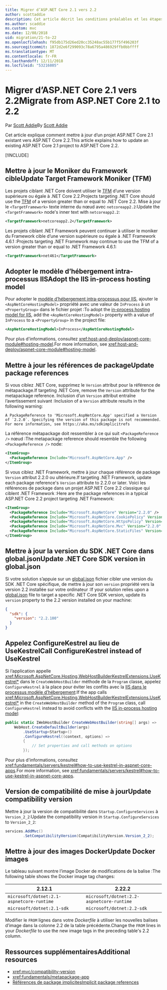 ```yaml
---
title: Migrer d’ASP.NET Core 2.1 vers 2.2
author: scottaddie
description: Cet article décrit les conditions préalables et les étapes courantes pour la migration d’un projet ASP.NET Core 2.1 vers ASP.NET Core 2.2.
ms.author: scaddie
ms.custom: mvc
ms.date: 12/08/2018
uid: migration/21-to-22
ms.openlocfilehash: f95db175d26ed20cc35248ac55b177f5f496203f
ms.sourcegitcommit: 1872d2e6f299093c78a6795a486929ffb0bbffff
ms.translationtype: MT
ms.contentlocale: fr-FR
ms.lasthandoff: 12/11/2018
ms.locfileid: "53216805"
---
```

# <a name="migrate-from-aspnet-core-21-to-22"></a><span data-ttu-id="188bc-103">Migrer d’ASP.NET Core 2.1 vers 2.2</span><span class="sxs-lookup"><span data-stu-id="188bc-103">Migrate from ASP.NET Core 2.1 to 2.2</span></span>

<span data-ttu-id="188bc-104">Par [Scott Addie](https://github.com/scottaddie)</span><span class="sxs-lookup"><span data-stu-id="188bc-104">By [Scott Addie](https://github.com/scottaddie)</span></span>

<span data-ttu-id="188bc-105">Cet article explique comment mettre à jour d’un projet ASP.NET Core 2.1 existant vers ASP.NET Core 2.2.</span><span class="sxs-lookup"><span data-stu-id="188bc-105">This article explains how to update an existing ASP.NET Core 2.1 project to ASP.NET Core 2.2.</span></span>

[!INCLUDE[](~/includes/net-core-prereqs-all-2.2.md)]

## <a name="update-target-framework-moniker-tfm"></a><span data-ttu-id="188bc-106">Mettre à jour le Moniker du Framework cible</span><span class="sxs-lookup"><span data-stu-id="188bc-106">Update Target Framework Moniker (TFM)</span></span>

<span data-ttu-id="188bc-107">Les projets ciblant .NET Core doivent utiliser le [TFM](/dotnet/standard/frameworks#referring-to-frameworks) d’une version supérieure ou égale à .NET Core 2.2.</span><span class="sxs-lookup"><span data-stu-id="188bc-107">Projects targeting .NET Core should use the [TFM](/dotnet/standard/frameworks#referring-to-frameworks) of a version greater than or equal to .NET Core 2.2.</span></span> <span data-ttu-id="188bc-108">Mise à jour le `<TargetFramework>` texte interne du nœud avec `netcoreapp2.2`:</span><span class="sxs-lookup"><span data-stu-id="188bc-108">Update the `<TargetFramework>` node's inner text with `netcoreapp2.2`:</span></span>

```xml
<TargetFramework>netcoreapp2.2</TargetFramework>
```

<span data-ttu-id="188bc-109">Les projets ciblant .NET Framework peuvent continuer à utiliser le moniker du Framework cible d’une version supérieure ou égale à .NET Framework 4.6.1 :</span><span class="sxs-lookup"><span data-stu-id="188bc-109">Projects targeting .NET Framework may continue to use the TFM of a version greater than or equal to .NET Framework 4.6.1:</span></span>

```xml
<TargetFramework>net461</TargetFramework>
```

## <a name="adopt-the-iis-in-process-hosting-model"></a><span data-ttu-id="188bc-110">Adopter le modèle d’hébergement intra-processus IIS</span><span class="sxs-lookup"><span data-stu-id="188bc-110">Adopt the IIS in-process hosting model</span></span>

<span data-ttu-id="188bc-111">Pour adopter le [modèle d’hébergement intra-processus pour IIS](xref:fundamentals/servers/aspnet-core-module#in-process-hosting-model), ajouter le `<AspNetCoreHostingModel>` propriété avec une valeur de `InProcess` à un `<PropertyGroup>` dans le fichier projet :</span><span class="sxs-lookup"><span data-stu-id="188bc-111">To adopt the [in-process hosting model for IIS](xref:fundamentals/servers/aspnet-core-module#in-process-hosting-model), add the `<AspNetCoreHostingModel>` property with a value of `InProcess` to a `<PropertyGroup>` in the project file:</span></span>

```xml
<AspNetCoreHostingModel>InProcess</AspNetCoreHostingModel>
```

<span data-ttu-id="188bc-112">Pour plus d'informations, consultez <xref:host-and-deploy/aspnet-core-module#hosting-model>.</span><span class="sxs-lookup"><span data-stu-id="188bc-112">For more information, see <xref:host-and-deploy/aspnet-core-module#hosting-model>.</span></span>

## <a name="update-package-references"></a><span data-ttu-id="188bc-113">Mettre à jour les références de package</span><span class="sxs-lookup"><span data-stu-id="188bc-113">Update package references</span></span>

<span data-ttu-id="188bc-114">Si vous ciblez .NET Core, supprimez le `Version` attribut pour la référence de métapackage.</span><span class="sxs-lookup"><span data-stu-id="188bc-114">If targeting .NET Core, remove the `Version` attribute for the metapackage reference.</span></span> <span data-ttu-id="188bc-115">Inclusion d’un `Version` attribut entraîne l’avertissement suivant :</span><span class="sxs-lookup"><span data-stu-id="188bc-115">Inclusion of a `Version` attribute results in the following warning:</span></span>

```console
A PackageReference to 'Microsoft.AspNetCore.App' specified a Version of `2.2.0`. Specifying the version of this package is not recommended. For more information, see https://aka.ms/sdkimplicitrefs
```

<span data-ttu-id="188bc-116">La référence métapackage doit ressembler à ce qui suit `<PackageReference />` nœud :</span><span class="sxs-lookup"><span data-stu-id="188bc-116">The metapackage reference should resemble the following `<PackageReference />` node:</span></span>

```xml
<ItemGroup>
  <PackageReference Include="Microsoft.AspNetCore.App" />
</ItemGroup>
```

<span data-ttu-id="188bc-117">Si vous ciblez .NET Framework, mettre à jour chaque référence de package `Version` attribut 2.2.0 ou ultérieure.</span><span class="sxs-lookup"><span data-stu-id="188bc-117">If targeting .NET Framework, update each package reference's `Version` attribute to 2.2.0 or later.</span></span> <span data-ttu-id="188bc-118">Voici les références de package dans un projet ASP.NET Core 2.2 classique qui ciblent .NET Framework :</span><span class="sxs-lookup"><span data-stu-id="188bc-118">Here are the package references in a typical ASP.NET Core 2.2 project targeting .NET Framework:</span></span>

```xml
<ItemGroup>
  <PackageReference Include="Microsoft.AspNetCore" Version="2.2.0" />
  <PackageReference Include="Microsoft.AspNetCore.CookiePolicy" Version="2.2.0" />
  <PackageReference Include="Microsoft.AspNetCore.HttpsPolicy" Version="2.2.0" />
  <PackageReference Include="Microsoft.AspNetCore.Mvc" Version="2.2.0" />
  <PackageReference Include="Microsoft.AspNetCore.StaticFiles" Version="2.2.0" />
</ItemGroup>
```

## <a name="update-net-core-sdk-version-in-globaljson"></a><span data-ttu-id="188bc-119">Mettre à jour la version du SDK .NET Core dans global.json</span><span class="sxs-lookup"><span data-stu-id="188bc-119">Update .NET Core SDK version in global.json</span></span>

<span data-ttu-id="188bc-120">Si votre solution s’appuie sur un [global.json](/dotnet/core/tools/global-json) fichier cibler une version du SDK .NET Core spécifique, de mettre à jour son `version` propriété vers la version 2.2 installée sur votre ordinateur :</span><span class="sxs-lookup"><span data-stu-id="188bc-120">If your solution relies upon a [global.json](/dotnet/core/tools/global-json) file to target a specific .NET Core SDK version, update its `version` property to the 2.2 version installed on your machine:</span></span>

```json
{
  "sdk": {
    "version": "2.2.100"
  }
}
```

## <a name="call-configurekestrel-instead-of-usekestrel"></a><span data-ttu-id="188bc-121">Appelez ConfigureKestrel au lieu de UseKestrel</span><span class="sxs-lookup"><span data-stu-id="188bc-121">Call ConfigureKestrel instead of UseKestrel</span></span>

<span data-ttu-id="188bc-122">Si l’application appelle <xref:Microsoft.AspNetCore.Hosting.WebHostBuilderKestrelExtensions.UseKestrel*> dans le `CreateWebHostBuilder` méthode de la `Program` classe, appelez `ConfigureKestrel` à la place pour éviter les conflits avec la [IIS dans le processus modèle d’hébergement](xref:fundamentals/servers/aspnet-core-module#in-process-hosting-model):</span><span class="sxs-lookup"><span data-stu-id="188bc-122">If the app calls <xref:Microsoft.AspNetCore.Hosting.WebHostBuilderKestrelExtensions.UseKestrel*> in the `CreateWebHostBuilder` method of the `Program` class, call `ConfigureKestrel` instead to avoid conflicts with the [IIS in-process hosting model](xref:fundamentals/servers/aspnet-core-module#in-process-hosting-model):</span></span>

```csharp
public static IWebHostBuilder CreateWebHostBuilder(string[] args) =>
    WebHost.CreateDefaultBuilder(args)
        .UseStartup<Startup>()
        .ConfigureKestrel((context, options) =>
        {
            // Set properties and call methods on options
        });
```

<span data-ttu-id="188bc-123">Pour plus d'informations, consultez <xref:fundamentals/servers/kestrel#how-to-use-kestrel-in-aspnet-core-apps>.</span><span class="sxs-lookup"><span data-stu-id="188bc-123">For more information, see <xref:fundamentals/servers/kestrel#how-to-use-kestrel-in-aspnet-core-apps>.</span></span>

## <a name="update-compatibility-version"></a><span data-ttu-id="188bc-124">Version de compatibilité de mise à jour</span><span class="sxs-lookup"><span data-stu-id="188bc-124">Update compatibility version</span></span>

<span data-ttu-id="188bc-125">Mettre à jour la version de compatibilité dans `Startup.ConfigureServices` à `Version_2_2`:</span><span class="sxs-lookup"><span data-stu-id="188bc-125">Update the compatibility version in `Startup.ConfigureServices` to `Version_2_2`:</span></span>

```csharp
services.AddMvc()
        .SetCompatibilityVersion(CompatibilityVersion.Version_2_2);
```

## <a name="update-docker-images"></a><span data-ttu-id="188bc-126">Mettre à jour des images Docker</span><span class="sxs-lookup"><span data-stu-id="188bc-126">Update Docker images</span></span>

<span data-ttu-id="188bc-127">Le tableau suivant montre l’image Docker de modifications de la balise :</span><span class="sxs-lookup"><span data-stu-id="188bc-127">The following table shows the Docker image tag changes:</span></span>

| <span data-ttu-id="188bc-128">2.1</span><span class="sxs-lookup"><span data-stu-id="188bc-128">2.1</span></span>                                       | <span data-ttu-id="188bc-129">2.2</span><span class="sxs-lookup"><span data-stu-id="188bc-129">2.2</span></span>                                       |
| ----------------------------------------- | ----------------------------------------- |
| `microsoft/dotnet:2.1-aspnetcore-runtime` | `microsoft/dotnet:2.2-aspnetcore-runtime` |
| `microsoft/dotnet:2.1-sdk`                | `microsoft/dotnet:2.2-sdk`                |

<span data-ttu-id="188bc-130">Modifier le `FROM` lignes dans votre *Dockerfile* à utiliser les nouvelles balises d’image dans la colonne 2.2 de la table précédente.</span><span class="sxs-lookup"><span data-stu-id="188bc-130">Change the `FROM` lines in your *Dockerfile* to use the new image tags in the preceding table's 2.2 column.</span></span>

## <a name="additional-resources"></a><span data-ttu-id="188bc-131">Ressources supplémentaires</span><span class="sxs-lookup"><span data-stu-id="188bc-131">Additional resources</span></span>

* <xref:mvc/compatibility-version>
* <xref:fundamentals/metapackage-app>
* [<span data-ttu-id="188bc-132">Références de package implicites</span><span class="sxs-lookup"><span data-stu-id="188bc-132">Implicit package references</span></span>](/dotnet/core/tools/csproj#implicit-package-references)
